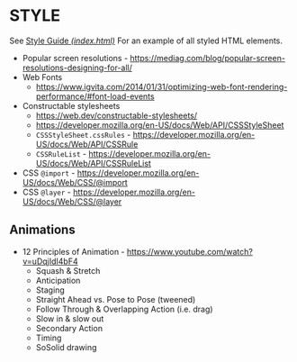 # STYLE

See [Style Guide _(index.html)_](index.html) For an example of all styled HTML elements.

  - Popular screen resolutions - https://mediag.com/blog/popular-screen-resolutions-designing-for-all/
  - Web Fonts
    - https://www.igvita.com/2014/01/31/optimizing-web-font-rendering-performance/#font-load-events
  - Constructable stylesheets
    - https://web.dev/constructable-stylesheets/
    - https://developer.mozilla.org/en-US/docs/Web/API/CSSStyleSheet
    - `CSSStyleSheet.cssRules` - https://developer.mozilla.org/en-US/docs/Web/API/CSSRule
    - `CSSRuleList` - https://developer.mozilla.org/en-US/docs/Web/API/CSSRuleList
  - CSS `@import` - https://developer.mozilla.org/en-US/docs/Web/CSS/@import
  - CSS `@layer`  - https://developer.mozilla.org/en-US/docs/Web/CSS/@layer

## Animations

  - 12 Principles of Animation - https://www.youtube.com/watch?v=uDqjIdI4bF4
    - Squash & Stretch
    - Anticipation
    - Staging
    - Straight Ahead vs. Pose to Pose (tweened)
    - Follow Through & Overlapping Action (i.e. drag)
    - Slow in & slow out
    - Secondary Action
    - Timing
    - SoSolid drawing
